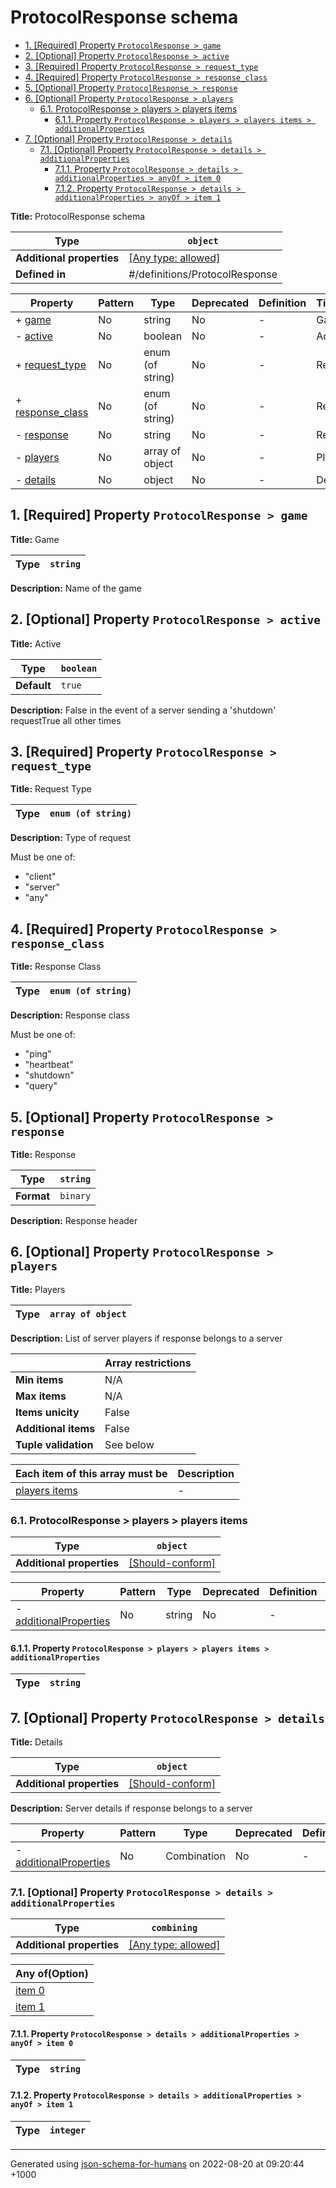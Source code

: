 # ProtocolResponse schema

- [1. [Required] Property `ProtocolResponse > game`](#game)
- [2. [Optional] Property `ProtocolResponse > active`](#active)
- [3. [Required] Property `ProtocolResponse > request_type`](#request_type)
- [4. [Required] Property `ProtocolResponse > response_class`](#response_class)
- [5. [Optional] Property `ProtocolResponse > response`](#response)
- [6. [Optional] Property `ProtocolResponse > players`](#players)
  - [6.1. ProtocolResponse > players > players items](#autogenerated_heading_2)
    - [6.1.1. Property `ProtocolResponse > players > players items > additionalProperties`](#players_items_additionalProperties)
- [7. [Optional] Property `ProtocolResponse > details`](#details)
  - [7.1. [Optional] Property `ProtocolResponse > details > additionalProperties`](#details_additionalProperties)
    - [7.1.1. Property `ProtocolResponse > details > additionalProperties > anyOf > item 0`](#details_additionalProperties_anyOf_i0)
    - [7.1.2. Property `ProtocolResponse > details > additionalProperties > anyOf > item 1`](#details_additionalProperties_anyOf_i1)

**Title:** ProtocolResponse schema

| Type                      | `object`                                                                  |
| ------------------------- | ------------------------------------------------------------------------- |
| **Additional properties** | [[Any type: allowed]](# "Additional Properties of any type are allowed.") |
| **Defined in**            | #/definitions/ProtocolResponse                                            |

| Property                             | Pattern | Type             | Deprecated | Definition | Title/Description |
| ------------------------------------ | ------- | ---------------- | ---------- | ---------- | ----------------- |
| + [game](#game )                     | No      | string           | No         | -          | Game              |
| - [active](#active )                 | No      | boolean          | No         | -          | Active            |
| + [request_type](#request_type )     | No      | enum (of string) | No         | -          | Request Type      |
| + [response_class](#response_class ) | No      | enum (of string) | No         | -          | Response Class    |
| - [response](#response )             | No      | string           | No         | -          | Response          |
| - [players](#players )               | No      | array of object  | No         | -          | Players           |
| - [details](#details )               | No      | object           | No         | -          | Details           |

## <a name="game"></a>1. [Required] Property `ProtocolResponse > game`

**Title:** Game

| Type | `string` |
| ---- | -------- |

**Description:** Name of the game

## <a name="active"></a>2. [Optional] Property `ProtocolResponse > active`

**Title:** Active

| Type        | `boolean` |
| ----------- | --------- |
| **Default** | `true`    |

**Description:** False in the event of a server sending a 'shutdown' requestTrue all other times

## <a name="request_type"></a>3. [Required] Property `ProtocolResponse > request_type`

**Title:** Request Type

| Type | `enum (of string)` |
| ---- | ------------------ |

**Description:** Type of request

Must be one of:
* "client"
* "server"
* "any"

## <a name="response_class"></a>4. [Required] Property `ProtocolResponse > response_class`

**Title:** Response Class

| Type | `enum (of string)` |
| ---- | ------------------ |

**Description:** Response class

Must be one of:
* "ping"
* "heartbeat"
* "shutdown"
* "query"

## <a name="response"></a>5. [Optional] Property `ProtocolResponse > response`

**Title:** Response

| Type       | `string` |
| ---------- | -------- |
| **Format** | `binary` |

**Description:** Response header

## <a name="players"></a>6. [Optional] Property `ProtocolResponse > players`

**Title:** Players

| Type | `array of object` |
| ---- | ----------------- |

**Description:** List of server players if response belongs to a server

|                      | Array restrictions |
| -------------------- | ------------------ |
| **Min items**        | N/A                |
| **Max items**        | N/A                |
| **Items unicity**    | False              |
| **Additional items** | False              |
| **Tuple validation** | See below          |

| Each item of this array must be | Description |
| ------------------------------- | ----------- |
| [players items](#players_items) | -           |

### <a name="autogenerated_heading_2"></a>6.1. ProtocolResponse > players > players items

| Type                      | `object`                                                                                                                |
| ------------------------- | ----------------------------------------------------------------------------------------------------------------------- |
| **Additional properties** | [[Should-conform]](#players_items_additionalProperties "Each additional property must conform to the following schema") |

| Property                                                       | Pattern | Type   | Deprecated | Definition | Title/Description |
| -------------------------------------------------------------- | ------- | ------ | ---------- | ---------- | ----------------- |
| - [additionalProperties](#players_items_additionalProperties ) | No      | string | No         | -          | -                 |

#### <a name="players_items_additionalProperties"></a>6.1.1. Property `ProtocolResponse > players > players items > additionalProperties`

| Type | `string` |
| ---- | -------- |

## <a name="details"></a>7. [Optional] Property `ProtocolResponse > details`

**Title:** Details

| Type                      | `object`                                                                                                          |
| ------------------------- | ----------------------------------------------------------------------------------------------------------------- |
| **Additional properties** | [[Should-conform]](#details_additionalProperties "Each additional property must conform to the following schema") |

**Description:** Server details if response belongs to a server

| Property                                                 | Pattern | Type        | Deprecated | Definition | Title/Description |
| -------------------------------------------------------- | ------- | ----------- | ---------- | ---------- | ----------------- |
| - [additionalProperties](#details_additionalProperties ) | No      | Combination | No         | -          | -                 |

### <a name="details_additionalProperties"></a>7.1. [Optional] Property `ProtocolResponse > details > additionalProperties`

| Type                      | `combining`                                                               |
| ------------------------- | ------------------------------------------------------------------------- |
| **Additional properties** | [[Any type: allowed]](# "Additional Properties of any type are allowed.") |

| Any of(Option)                                   |
| ------------------------------------------------ |
| [item 0](#details_additionalProperties_anyOf_i0) |
| [item 1](#details_additionalProperties_anyOf_i1) |

#### <a name="details_additionalProperties_anyOf_i0"></a>7.1.1. Property `ProtocolResponse > details > additionalProperties > anyOf > item 0`

| Type | `string` |
| ---- | -------- |

#### <a name="details_additionalProperties_anyOf_i1"></a>7.1.2. Property `ProtocolResponse > details > additionalProperties > anyOf > item 1`

| Type | `integer` |
| ---- | --------- |

----------------------------------------------------------------------------------------------------------------------------
Generated using [json-schema-for-humans](https://github.com/coveooss/json-schema-for-humans) on 2022-08-20 at 09:20:44 +1000
